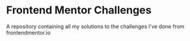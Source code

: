 # Frontend Mentor Challenges

A repository containing all my solutions to the challenges I've done from frontendmentor.io